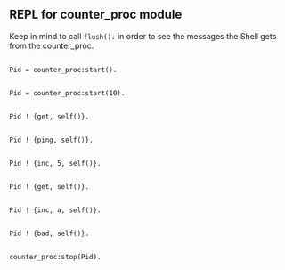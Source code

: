 ## REPL for counter_proc module

Keep in mind to call `flush().` in order to see the messages the Shell gets from the counter_proc.

```shell

Pid = counter_proc:start().
```

```shell

Pid = counter_proc:start(10).
```

```shell

Pid ! {get, self()}.
```

```shell

Pid ! {ping, self()}.
```
```shell

Pid ! {inc, 5, self()}.
```

```shell

Pid ! {get, self()}.
```

```shell

Pid ! {inc, a, self()}.
```
```shell

Pid ! {bad, self()}.
```

```shell

counter_proc:stop(Pid).
```